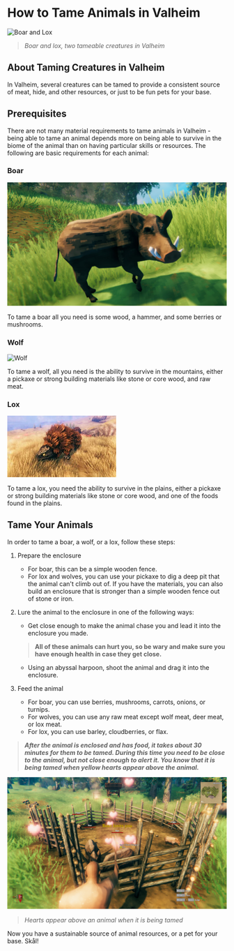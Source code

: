 # How to Tame Animals in Valheim

![Boar and Lox](./assets/images/screenshots/tamable-animals-in-valheim.avif "Tameable Creatures")

>*Boar and lox, two tameable creatures in Valheim*

## About Taming Creatures in Valheim

In Valheim, several creatures can be tamed to provide a consistent source of meat, hide, and other resources, or just to be fun pets for your base.

## Prerequisites

There are not many material requirements to tame animals in Valheim - being able to tame an animal depends more on being able to survive in the biome of the animal than on having particular skills or resources. The following are basic requirements for each animal:

### Boar

![Boar](./assets/images/screenshots/valheim-taming.jpg "Boar")

To tame a boar all you need is some wood, a hammer, and some berries or mushrooms.

### Wolf

![Wolf](./assets/images/screenshots/Valheim-update-adds-wolf-hunts-and-Fuling-invasions.avif "Wolf")

To tame a wolf, all you need is the ability to survive in the mountains, either a pickaxe or strong building materials like stone or core wood, and raw meat.

### Lox

![Lox](./assets/images/screenshots/Lox1.webp "Lox")

To tame a lox, you need the ability to survive in the plains, either a pickaxe or strong building materials like stone or core wood, and one of the foods found in the plains.

## Tame Your Animals

In order to tame a boar, a wolf, or a lox, follow these steps:

1. Prepare the enclosure
    - For boar, this can be a simple wooden fence.
    - For lox and wolves, you can use your pickaxe to dig a deep pit that the animal can't climb out of. If you have the materials, you can also build an enclosure that is stronger than a simple wooden fence out of stone or iron.

2. Lure the animal to the enclosure in one of the following ways:
    - Get close enough to make the animal chase you and lead it into the enclosure you made.
    >__All of these animals can hurt you, so be wary and make sure you have enough health in case they get close.__
    - Using an abyssal harpoon, shoot the animal and drag it into the enclosure.
3. Feed the animal
    - For boar, you can use berries, mushrooms, carrots, onions, or turnips.
    - For wolves, you can use any raw meat except wolf meat, deer meat, or lox meat.
    - For lox, you can use barley, cloudberries, or flax.

>***After the animal is enclosed and has food, it takes about 30 minutes for them to be tamed. During this time you need to be close to the animal, but not close enough to alert it. You know that it is being tamed when yellow hearts appear above the animal.***

![Taming Boar](./assets/images/screenshots/Valheim-How-to-Tame-Boar.png.webp "Taming Boar")

>*Hearts appear above an animal when it is being tamed*

Now you have a sustainable source of animal resources, or a pet for your base. Skål!
